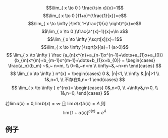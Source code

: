

$$\lim_{ x \to 0 } \frac{\sin x}{x}=1$$
$$\lim_{ x \to 0 }(1+x)^{\frac{1}{x}}=e$$
$$\lim_{ x \to \infty }\left( 1+\frac{1}{x} \right)^{x}=e$$
$$\lim_{ x \to 0 }\frac{a^{x}-1}{x}=\ln a$$
$$\lim_{ x \to \infty }\sqrt[x]{x}=1$$
$$\lim_{ x \to \infty }\sqrt[x]{a}=1 (a>0)$$
$$
\lim_{ x \to \infty } \frac
{a_{n}x^{n}+a_{n-1}x^{n-1}+\dots+a_{1}x+a_{0}}
{b_{m}x^{m}+b_{m-1}x^{m-1}+\dots+b_{1}x+b_{0}}
= \begin{cases}
\frac{a_n}{b_m} ~&,~ n=m, \\
0~&,~n<m \\
\infty~&,~n>m
\end{cases}
$$
$$
\lim_{ x \to \infty } n^{x} = 
\begin{cases}
0 &, |n|<1, \\
\infty &,|n|>1 \\
1&,n=1, \\
不存在&,n=-1
\end{cases}
$$
$$
\lim_{ x \to \infty } e^{nx}=
\begin{cases}
0&,n<0, \\
+\infty&,n>0, \\
1&,n=0,
\end{cases}
$$


若$\lim a(x)=0,\lim b(x)=\infty$ 且 $\lim a(x)b(x)=A$,则
$$
\lim[1+a(x)]^{b(x)}=e^{A}
$$


## 例子
